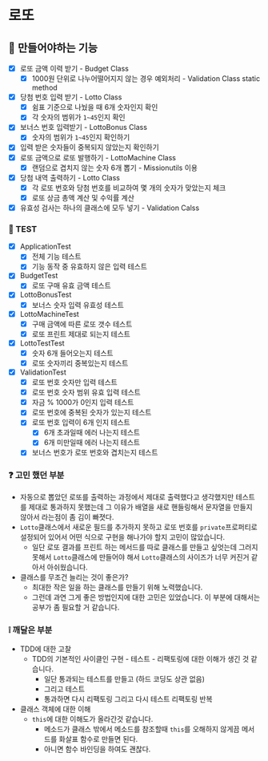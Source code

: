 # 로또

##  🚀 만들어야하는 기능

- [x] 로또 금액 이력 받기 - Budget Class
  - [x] 1000원 단위로 나누어떨어지지 않는 경우 예외처리 - Validation Class static method
- [x] 당첨 번호 입력 받기 - Lotto Class
  - [x] 쉼표 기준으로 나눴을 때 6개 숫자인지 확인
  - [x] 각 숫자의 범위가 `1~45`인지 확인 
- [x] 보너스 번호 입력받기 - LottoBonus Class
  - [x] 숫자의 범위가 `1~45`인지 확인하기 
- [x] 입력 받은 숫자들이 중복되지 않았는지 확인하기 
- [x] 로또 금액으로 로또 발행하기 - LottoMachine Class
  - [x] 랜덤으로 겹치지 않는 숫자 6개 뽑기 - Missionutils 이용
- [x] 당첨 내역 출력하기 - Lotto Class
  - [x] 각 로또 번호와 당첨 번호를 비교하여 몇 개의 숫자가 맞았는지 체크 
  - [x] 로또 상금 총액 계산 및 수익률 계산
- [x] 유효성 검사는 하나의 클래스에 모두 넣기 - Validation Calss

### 🚨 TEST

- [x] ApplicationTest 
  - [x] 전체 기능 테스트
  - [x] 기능 동작 중 유효하지 않은 입력 테스트
- [x] BudgetTest 
  - [x] 로또 구매 유효 금액 테스트
- [x] LottoBonusTest 
  - [x] 보너스 숫자 입력 유효성 테스트
- [x] LottoMachineTest 
  - [x] 구매 금액에 따른 로또 갯수 테스트
  - [x] 로또 프린트 제대로 되는지 테스트
- [x] LottoTestTest
  - [x] 숫자 6개 들어오는지 테스트
  - [x] 로또 숫자끼리 중복있는지 테스트
- [x] ValidationTest
  - [x] 로또 번호 숫자만 입력 테스트
  - [x] 로또 번호 숫자 범위 유효 입력 테스트
  - [x] 자금 % 1000가 0인지 입력 테스트
  - [x] 로또 번호에 중복된 숫자가 있는지 테스트
  - [x] 로또 번호 입력이 6개 인지 테스트
    - [x] 6개 초과일때 에러 나는지 테스트
    - [x] 6개 미만일때 에러 나는지 테스트
  - [x] 보너스 번호가 로또 번호와 겹치는지 테스트

### :question: 고민 했던 부분

- 자동으로 뽑았던 로또를 출력하는 과정에서 제대로 출력했다고 생각했지만 테스트를 제대로 통과하지 못했는데 그 이유가 배열을 새로 핸들링해서 문자열을 만들지 않아서 라는점이 좀 김이 빠졋다.
- `Lotto`클래스에서 새로운 필드를 추가하지 못하고 로또 번호를 `private`프로퍼티로 설정되어 있어서 어떤 식으로 구현을 해나가야 할지 고민이 많았습니다.
  - 일단 로또 결과를 프린트 하는 메서드를 따로 클래스를 만들고 싶엇는데 그러지 못해서 `Lotto`클래스에 만들어야 해서 `Lotto`클래스의 사이즈가 너무 커진거 같아서 아쉬웠습니다.
- 클래스를 무조건 늘리는 것이 좋은가?
  - 최대한 작은 일을 하는 클래스를 만들기 위해 노력했습니다. 
  - 그런데 과연 그게 좋은 방법인지에 대한 고민은 있었습니다. 이 부분에 대해서는 공부가 좀 필요할 거 같습니다.

### :grey_exclamation: 깨달은 부분

- TDD에 대한 고찰
  - TDD의 기본적인 사이클인  구현 - 테스트 - 리팩토링에 대한 이해가 생긴 것 같습니다.
    - 일단 통과되는 테스트를 만들고 (하드 코딩도 상관 없음)
    - 그리고 테스트 
    - 통과하면 다시 리팩토링 그리고 다시 테스트 리팩토링 반복
- 클래스 객체에 대한 이해
  - `this`에 대한 이해도가 올라간것 같습니다.
    - 메소드가 클래스 밖에서 메소드를 참조할때 `this`를 오해하지 않게끔 메서드를 화살표 함수로 만들면 된다.
    - 아니면 함수 바인딩을 하여도 괜찮다. 

